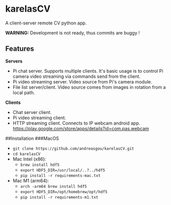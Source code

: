 # karelasCV

A client-server remote CV python app.

**WARNING:** 
Development is not ready, thus commits are buggy !

## Features
**Servers**
- Pi chat server. Supports multiple clients. It's basic usage is to control Pi camera video streaming 
via commands send from the client.
- Pi video streaming server. Video source from Pi's camera module.
- File list server/client. Video source comes from images in rotation from a local path.  

**Clients**
- Chat server client.
- Pi video streaming client.
- HTTP streaming client. Connects to IP webcam android app.
https://play.google.com/store/apps/details?id=com.pas.webcam   

##Installation
###MacOS
- `git clone https://github.com/andreasgou/karelasCV.git`
- `cd karelasCV`
- Mac Intel (x86):
  - `brew install hdf5`
  - `export HDF5_DIR=/usr/local/..?../hdf5`
  - `pip install -r requirements-mac.txt`
- Mac M1 (arm64):
  - `arch -arm64 brew install hdf5`
  - `export HDF5_DIR=/opt/homebrew/opt/hdf5`
  - `pip install -r requirements-m1.txt`

